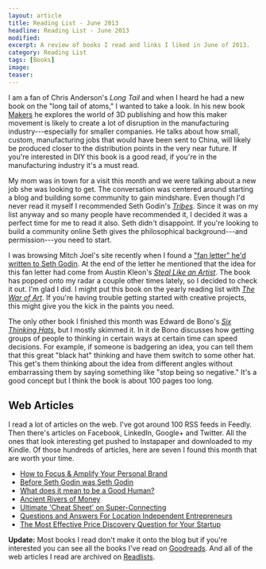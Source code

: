 ```yaml
---
layout: article
title: Reading List - June 2013
headline: Reading List - June 2013
modified:
excerpt: A review of books I read and links I liked in June of 2013.
category: Reading List
tags: [Books]
image:
teaser:
---
```


I am a fan of Chris Anderson's _Long Tail_ and when I heard he had a new book on the "long tail of atoms," I wanted to take a look. In his new book [Makers](http://www.amazon.com/gp/product/B0083DJUMA/ref=as_li_ss_tl?ie=UTF8&camp=1789&creative=390957&creativeASIN=B0083DJUMA&linkCode=as2&tag=bnomics-20) he explores the world of 3D publishing and how this maker movement is likely to create a lot of disruption in the manufacturing industry---especially for smaller companies. He talks about how small, custom, manufacturing jobs that would have been sent to China, will likely be produced closer to the distribution points in the very near future. If you're interested in DIY this book is a good read, if you're in the manufacturing industry it's a must read.

My mom was in town for a visit this month and we were talking about a new job she was looking to get. The conversation was centered around starting a blog and building some community to gain mindshare. Even though I'd never read it myself I recommended Seth Godin's [_Tribes_](http://www.amazon.com/gp/product/B001FA0LAI/ref=as_li_ss_tl?ie=UTF8&camp=1789&creative=390957&creativeASIN=B001FA0LAI&linkCode=as2&tag=bnomics-20). Since it was on my list anyway and so many people have recommended it, I decided it was a perfect time for me to read it also. Seth didn't disappoint. If you're looking to build a community online Seth gives the philosophical background---and permission---you need to start.

I was browsing Mitch Joel's site recently when I found a ["fan letter" he'd written to Seth Godin](http://www.twistimage.com/blog/archives/dear-seth-godin/). At the end of the letter he mentioned that the idea for this fan letter had come from Austin Kleon's [_Steal Like an Artist_](http://www.amazon.com/gp/product/B0074QGGK6/ref=as_li_ss_tl?ie=UTF8&camp=1789&creative=390957&creativeASIN=B0074QGGK6&linkCode=as2&tag=bnomics-20). The book has popped onto my radar a couple other times lately, so I decided to check it out. I'm glad I did. I might put this book on the yearly reading list with [_The War of Art_](http://www.amazon.com/gp/product/B007A4SDCG/ref=as_li_ss_tl?ie=UTF8&camp=1789&creative=390957&creativeASIN=B007A4SDCG&linkCode=as2&tag=bnomics-20). If you're having trouble getting started with creative projects, this might give you the kick in the paints you need.

The only other book I finished this month was Edward de Bono's [_Six Thinking Hats_](http://www.amazon.com/gp/product/0316178314/ref=as_li_ss_tl?ie=UTF8&camp=1789&creative=390957&creativeASIN=0316178314&linkCode=as2&tag=bnomics-20), but I mostly skimmed it. In it de Bono discusses how getting groups of people to thinking in certain ways at certain time can speed decisions. For example, if someone is badgering an idea, you can tell them that this great "black hat" thinking and have them switch to some other hat. This get's them thinking about the idea from different angles without embarrassing them by saying something like "stop being so negative." It's a good concept but I think the book is about 100 pages too long.

## Web Articles

I read a lot of articles on the web. I've got around 100 RSS feeds in Feedly. Then there's articles on Facebook, LinkedIn, Google+ and Twitter. All the ones that look interesting get pushed to Instapaper and downloaded to my Kindle. Of those hundreds of articles, here are seven I found this month that are worth your time.

*   [How to Focus & Amplify Your Personal Brand](http://searchenginewatch.com/article/2271733/How-to-Focus-Amplify-Your-Personal-Brand)
*   [Before Seth Godin was Seth Godin](http://ailiangan.com/post/51934892087/before-seth-godin-was-seth-godin)
*   [What does it mean to be a Good Human?](http://jetsetcitizen.com/personal-development/good-human/)
*   [Ancient Rivers of Money](http://www.ribbonfarm.com/2010/11/05/ancient-rivers-of-money/)
*   [Ultimate 'Cheat Sheet' on Super-Connecting](http://www.linkedin.com/today/post/article/20130619133031-7668018-ultimate-cheat-sheet-on-super-connecting)
*   [Questions and Answers For Location Independent Entrepreneurs](http://www.tropicalmba.com/questions-and-answers-for-location-independent-entrepreneurs/)
*   [The Most Effective Price Discovery Question for Your Startup](http://tomtunguz.com/price-discovery)

**Update:** Most books I read don't make it onto the blog but if you're interested you can see all the books I've read on [Goodreads](https://www.goodreads.com/bradonomics). And all of the web articles I read are archived on [Readlists](http://readlists.com/user/bradonomics/).